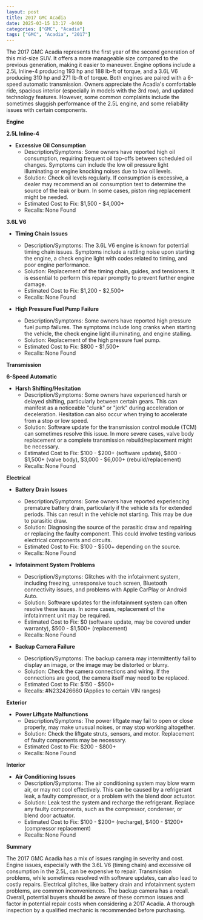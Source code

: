 ```yaml
---
layout: post
title: 2017 GMC Acadia
date: 2025-03-15 13:17 -0400
categories: ["GMC", "Acadia"]
tags: ["GMC", "Acadia", "2017"]
---
```

The 2017 GMC Acadia represents the first year of the second generation of this mid-size SUV. It offers a more manageable size compared to the previous generation, making it easier to maneuver. Engine options include a 2.5L Inline-4 producing 193 hp and 188 lb-ft of torque, and a 3.6L V6 producing 310 hp and 271 lb-ft of torque. Both engines are paired with a 6-speed automatic transmission. Owners appreciate the Acadia's comfortable ride, spacious interior (especially in models with the 3rd row), and updated technology features. However, some common complaints include the sometimes sluggish performance of the 2.5L engine, and some reliability issues with certain components.

**Engine**

**2.5L Inline-4**

*   **Excessive Oil Consumption**
    *   Description/Symptoms: Some owners have reported high oil consumption, requiring frequent oil top-offs between scheduled oil changes. Symptoms can include the low oil pressure light illuminating or engine knocking noises due to low oil levels.
    *   Solution: Check oil levels regularly. If consumption is excessive, a dealer may recommend an oil consumption test to determine the source of the leak or burn. In some cases, piston ring replacement might be needed.
    *   Estimated Cost to Fix: $1,500 - $4,000+
    *   Recalls: None Found

**3.6L V6**

*   **Timing Chain Issues**
    *   Description/Symptoms: The 3.6L V6 engine is known for potential timing chain issues. Symptoms include a rattling noise upon starting the engine, a check engine light with codes related to timing, and poor engine performance.
    *   Solution: Replacement of the timing chain, guides, and tensioners. It is essential to perform this repair promptly to prevent further engine damage.
    *   Estimated Cost to Fix: $1,200 - $2,500+
    *   Recalls: None Found

*   **High Pressure Fuel Pump Failure**
    *   Description/Symptoms: Some owners have reported high pressure fuel pump failures. The symptoms include long cranks when starting the vehicle, the check engine light illuminating, and engine stalling.
    *   Solution: Replacement of the high pressure fuel pump.
    *   Estimated Cost to Fix: $800 - $1,500+
    *   Recalls: None Found

**Transmission**

**6-Speed Automatic**

*   **Harsh Shifting/Hesitation**
    *   Description/Symptoms: Some owners have experienced harsh or delayed shifting, particularly between certain gears. This can manifest as a noticeable "clunk" or "jerk" during acceleration or deceleration. Hesitation can also occur when trying to accelerate from a stop or low speed.
    *   Solution: Software update for the transmission control module (TCM) can sometimes resolve this issue. In more severe cases, valve body replacement or a complete transmission rebuild/replacement might be necessary.
    *   Estimated Cost to Fix: $100 - $200+ (software update), $800 - $1,500+ (valve body), $3,000 - $6,000+ (rebuild/replacement)
    *   Recalls: None Found

**Electrical**

*   **Battery Drain Issues**
    *   Description/Symptoms: Some owners have reported experiencing premature battery drain, particularly if the vehicle sits for extended periods. This can result in the vehicle not starting. This may be due to parasitic draw.
    *   Solution: Diagnosing the source of the parasitic draw and repairing or replacing the faulty component. This could involve testing various electrical components and circuits.
    *   Estimated Cost to Fix: $100 - $500+ depending on the source.
    *   Recalls: None Found

*   **Infotainment System Problems**
    *   Description/Symptoms: Glitches with the infotainment system, including freezing, unresponsive touch screen, Bluetooth connectivity issues, and problems with Apple CarPlay or Android Auto.
    *   Solution: Software updates for the infotainment system can often resolve these issues. In some cases, replacement of the infotainment unit may be required.
    *   Estimated Cost to Fix: $0 (software update, may be covered under warranty), $500 - $1,500+ (replacement)
    *   Recalls: None Found

*   **Backup Camera Failure**
    *   Description/Symptoms: The backup camera may intermittently fail to display an image, or the image may be distorted or blurry.
    *   Solution: Check the camera connections and wiring. If the connections are good, the camera itself may need to be replaced.
    *   Estimated Cost to Fix: $150 - $500+
    *   Recalls: #N232426660 (Applies to certain VIN ranges)

**Exterior**

*   **Power Liftgate Malfunctions**
    *   Description/Symptoms: The power liftgate may fail to open or close properly, may make unusual noises, or may stop working altogether.
    *   Solution: Check the liftgate struts, sensors, and motor. Replacement of faulty components may be necessary.
    *   Estimated Cost to Fix: $200 - $800+
    *   Recalls: None Found

**Interior**

*   **Air Conditioning Issues**
    *   Description/Symptoms: The air conditioning system may blow warm air, or may not cool effectively. This can be caused by a refrigerant leak, a faulty compressor, or a problem with the blend door actuator.
    *   Solution: Leak test the system and recharge the refrigerant. Replace any faulty components, such as the compressor, condenser, or blend door actuator.
    *   Estimated Cost to Fix: $100 - $200+ (recharge), $400 - $1200+ (compressor replacement)
    *   Recalls: None Found

**Summary**

The 2017 GMC Acadia has a mix of issues ranging in severity and cost. Engine issues, especially with the 3.6L V6 (timing chain) and excessive oil consumption in the 2.5L, can be expensive to repair. Transmission problems, while sometimes resolved with software updates, can also lead to costly repairs. Electrical glitches, like battery drain and infotainment system problems, are common inconveniences. The backup camera has a recall. Overall, potential buyers should be aware of these common issues and factor in potential repair costs when considering a 2017 Acadia. A thorough inspection by a qualified mechanic is recommended before purchasing.

